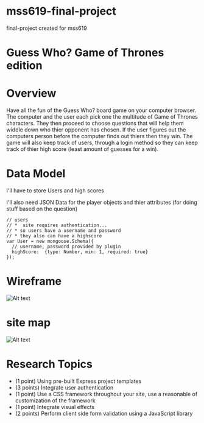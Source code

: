 # mss619-final-project
final-project created for mss619

# Guess Who? Game of Thrones edition


# Overview

Have all the fun of the Guess Who? board game on your computer browser. The computer and the user each pick one the multitude of Game of Thrones characters. They then proceed to choose questions that will help them widdle down who thier opponent has chosen. If the user figures out the computers person before the computer finds out thiers then they win. The game will also keep track of users, through a login method so they can keep track of thier high score (least amount of guesses for a win).

# Data Model

I'll have to store Users and high scores

I'll also need JSON Data for the player objects and thier attributes (for doing stuff based on the question)

```
// users
// *  site requires authentication...
// * so users have a username and password
// * they also can have a highscore
var User = new mongoose.Schema({
  // username, password provided by plugin
  highScore:  {type: Number, min: 1, required: true}
});

```

# Wireframe

![Alt text](https://github.com/nyu-csci-ua-0480-002-fall-2015/mss619-final-project/blob/master/img/wireframe.png?raw=true "Wireframe")

# site map

![Alt text](https://github.com/nyu-csci-ua-0480-002-fall-2015/mss619-final-project/blob/master/img/sitemap.png?raw=true "Wireframe")


# Research Topics

* (1 point) Using pre-built Express project templates
* (3 points) Integrate user authentication
* (1 point) Use a CSS framework throughout your site, use a reasonable of customization of the framework 
* (1 point) Integrate visual effects
* (2 points) Perform client side form validation using a JavaScript library




